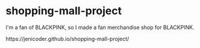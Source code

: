 # shopping-mall-project
I'm a fan of BLACKPINK, so I made a fan merchandise shop for BLACKPINK.
<p>https://jenicoder.github.io/shopping-mall-project/</p>
